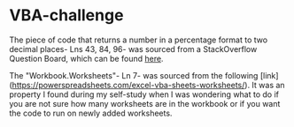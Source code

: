 # VBA-challenge
The piece of code that returns a number in a percentage format to two decimal places- Lns 43, 84, 96- was sourced from a StackOverflow Question Board, which can be found [here](https://stackoverflow.com/questions/38830864/format-to-percent-with-10-or-a-lot-of-decimals-in-vba).

The "Workbook.Worksheets"- Ln 7- was sourced from the following [link] (https://powerspreadsheets.com/excel-vba-sheets-worksheets/).
It was an property I found during my self-study when I was wondering what to do if you are not sure how many worksheets are in the workbook or if you want the code to run on newly added worksheets.
